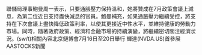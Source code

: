 聯儲局理事鮑曼周一表示，只要通脹壓力保持溫和，她將贊成在7月政策會議上減息，為第二位近日支持盡快減息的官員。鮑曼補充，如果通脹壓力繼續受控，將支持在下次會議上盡快降低政策利率，以使其更接近中性水平，並維持健康的勞動力市場。同時，隨著政府政策、經濟和金融市場的持續演變，將繼續密切關注經濟狀況。(sw/t)相關內容北京鏈博會7月16日至20日舉行  輝達(NVDA.US)首參展AASTOCKS新聞